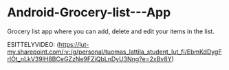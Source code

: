 # Android-Grocery-list---App
Grocery list app where you can add, delete and edit your items in the list.

ESITTELYVIDEO: (https://lut-my.sharepoint.com/:v:/g/personal/tuomas_lattila_student_lut_fi/EbmKdDygFrlOt_nLkV39lH8BCeGZzNe9FZiQbLnDyU3Nng?e=2xBv8Y)
